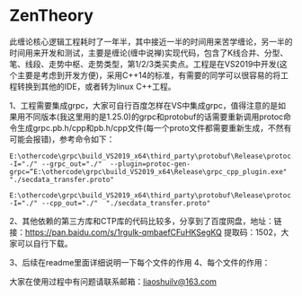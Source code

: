 # ZenTheory
此缠论核心逻辑工程耗时了一年半，其中接近一半的时间用来苦学缠论，另一半的时间用来开发和测试，主要是缠论(缠中说禅)实现代码，包含了K线合并、分型、笔、线段、走势中枢、走势类型，第1/2/3类买卖点。工程是在VS2019中开发(这个主要是考虑到开发方便)，采用C++14的标准，有需要的同学可以很容易的将工程转换到其他的IDE，或者转为linux C++工程。

1、工程需要集成grpc，大家可自行百度怎样在VS中集成grpc，值得注意的是如果用不同版本(我这里用的是1.25.0)的grpc和protobuf的话需要重新调用protoc命令生成grpc.pb.h/cpp和pb.h/cpp文件(每一个proto文件都需要重新生成，不然有可能会报错)，参考命令如下：
	
	E:\othercode\grpc\build_VS2019_x64\third_party\protobuf\Release\protoc.exe -I="./" --grpc_out="./"  --plugin=protoc-gen-grpc=“E:\othercode\grpc\build_VS2019_x64\Release\grpc_cpp_plugin.exe"  "./secdata_transfer.proto"
	
	E:\othercode\grpc\build_VS2019_x64\third_party\protobuf\Release\protoc.exe -I="./" --cpp_out="./"  "./secdata_transfer.proto"

2、其他依赖的第三方库和CTP库的代码比较多，分享到了百度网盘，地址：链接：https://pan.baidu.com/s/1rgulk-qmbaefCFuHKSegKQ 提取码：1502，大家可以自行下载。


3、后续在readme里面详细说明一下每个文件的作用
4、每个文件的作用：


大家在使用过程中有问题请联系邮箱：liaoshuilv@163.com
